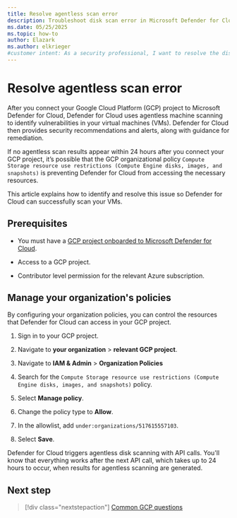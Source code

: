 ```yaml
---
title: Resolve agentless scan error
description: Troubleshoot disk scan error in Microsoft Defender for Cloud to ensure your resources are connected and protected.
ms.date: 05/25/2025
ms.topic: how-to
author: Elazark
ms.author: elkrieger
#customer intent: As a security professional, I want to resolve the disk scan errors in Microsoft Defender for Cloud's GCP connector to ensure my resources are connected and protected.
---
```


# Resolve agentless scan error

After you connect your Google Cloud Platform (GCP) project to Microsoft Defender for Cloud, Defender for Cloud uses agentless machine scanning to identify vulnerabilities in your virtual machines (VMs). Defender for Cloud then provides security recommendations and alerts, along with guidance for remediation.

If no agentless scan results appear within 24 hours after you connect your GCP project, it’s possible that the GCP organizational policy `Compute Storage resource use restrictions (Compute Engine disks, images, and snapshots)` is preventing Defender for Cloud from accessing the necessary resources.

This article explains how to identify and resolve this issue so Defender for Cloud can successfully scan your VMs.

## Prerequisites

- You must have a [GCP project onboarded to Microsoft Defender for Cloud](quickstart-onboard-gcp.md).

- Access to a GCP project.

- Contributor level permission for the relevant Azure subscription.

## Manage your organization's policies

By configuring your organization policies, you can control the resources that Defender for Cloud can access in your GCP project.

1. Sign in to your GCP project.

1. Navigate to **your organization** > **relevant GCP project**.

1. Navigate to **IAM & Admin** > **Organization Policies**

1. Search for the `Compute Storage resource use restrictions (Compute Engine disks, images, and snapshots)` policy.

1. Select **Manage policy**.

1. Change the policy type to **Allow**.

1. In the allowlist, add `under:organizations/517615557103`.

1. Select **Save**.

Defender for Cloud triggers agentless disk scanning with API calls. You'll know that everything works after the next API call, which takes up to 24 hours to occur, when results for agentless scanning are generated.

## Next step

> [!div class="nextstepaction"]
> [Common GCP questions](faq-general.yml)
